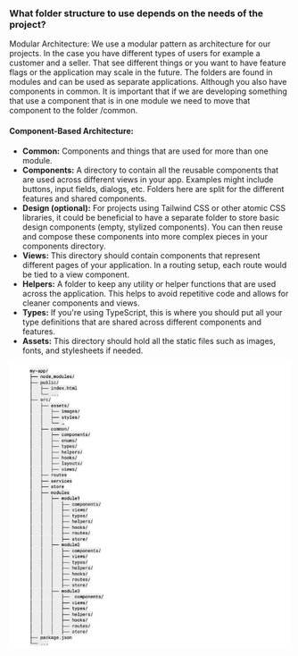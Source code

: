 ### What folder structure to use depends on the needs of the project?

Modular Architecture:
We use a modular pattern as architecture for our projects. In the case you have different types of users for example a customer and a seller. That see different things or you want to have feature flags or the application may scale in the future. The folders are found in modules and can be used as separate applications. Although you also have components in common. It is important that if we are developing something that use a component that is in one module we need to move that component to the folder /common.

#### Component-Based Architecture:

- **Common:** Components and things that are used for more than one module.
- **Components:** A directory to contain all the reusable components that are used across different views in your app. Examples might include buttons, input fields, dialogs, etc. Folders here are split for the different features and shared components.
- **Design (optional):** For projects using Tailwind CSS or other atomic CSS libraries, it could be beneficial to have a separate folder to store basic design components (empty, stylized components). You can then reuse and compose these components into more complex pieces in your ﻿components directory.
- **Views:** This directory should contain components that represent different pages of your application. In a routing setup, each route would be tied to a view component.
- **Helpers:** A folder to keep any utility or helper functions that are used across the application. This helps to avoid repetitive code and allows for cleaner components and views.
- **Types:** If you're using TypeScript, this is where you should put all your type definitions that are shared across different components and features.
- **Assets:** This directory should hold all the static files such as images, fonts, and stylesheets if needed.

![app-layers](../images/structure-1.png)
